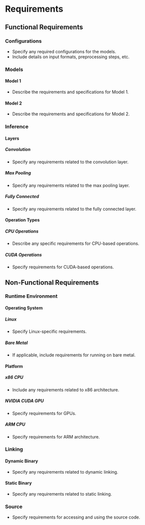 # Requirements

## Functional Requirements

### Configurations

- Specify any required configurations for the models.
- Include details on input formats, preprocessing steps, etc.

### Models

#### Model 1

- Describe the requirements and specifications for Model 1.

#### Model 2

- Describe the requirements and specifications for Model 2.

### Inference

#### Layers

##### Convolution

- Specify any requirements related to the convolution layer.

##### Max Pooling

- Specify any requirements related to the max pooling layer.

##### Fully Connected

- Specify any requirements related to the fully connected layer.

#### Operation Types

##### CPU Operations

- Describe any specific requirements for CPU-based operations.

##### CUDA Operations

- Specify requirements for CUDA-based operations.

## Non-Functional Requirements

### Runtime Environment

#### Operating System

##### Linux

- Specify Linux-specific requirements.

##### Bare Metal

- If applicable, include requirements for running on bare metal.

#### Platform

##### x86 CPU

- Include any requirements related to x86 architecture.

##### NVIDIA CUDA GPU

- Specify requirements for GPUs.

##### ARM CPU

- Specify requirements for ARM architecture.

### Linking

#### Dynamic Binary

- Specify any requirements related to dynamic linking.

#### Static Binary

- Specify any requirements related to static linking.

### Source

- Specify requirements for accessing and using the source code.

